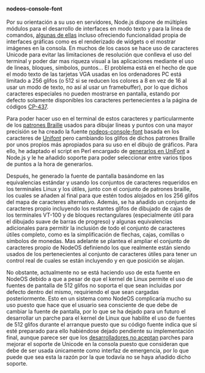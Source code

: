 #### nodeos-console-font

Por su orientación a su uso en servidores, Node.js dispone de múltiples módulos
para el desarrollo de interfaces en modo texto y para la línea de comandos,
[algunas de ellas](https://github.com/yaronn/blessed-contrib) incluso ofreciendo
funcionalidad propia de interfaces gráficas como es el renderizado de widgets o
el mostrar imágenes en la consola. En muchos de los casos se hace uso de
caracteres Unicode para evitar las limitaciones de resolución que conlleva el
uso del terminal y poder dar mas riqueza visual a las aplicaciones mediante el
uso de lineas, bloques, símbolos, puntos... El problema está en el hecho de que
el modo texto de las tarjetas VGA usadas en los ordenadores PC está limitado a
256 glifos (o 512 si se reducen los colores a 8 en vez de 16 al usar un modo de
texto, no así al usar un framebuffer), por lo que dichos caracteres especiales
no pueden mostrarse en pantalla, estando por defecto solamente disponibles los
caracteres pertenecientes a la página de códigos
[CP-437](https://es.wikipedia.org/wiki/Página_de_códigos_437).

Para poder hacer uso en el terminal de estos caracteres y particularmente de los
[patrones Braille](http://en.wikipedia.org/wiki/Braille_Patterns) usados para
dibujar líneas y puntos con una mayor precisión se ha creado la fuente
[nodeos-console-font](https://github.com/NodeOS/nodeos-console-font) basada en
los caracteres de [Unifont](http://unifoundry.com/unifont.html) pero cambiando
los glifos de dichos patrones Braille por unos propios más apropiados para su
uso en el dibujo de gráficos. Para ello, he adaptado el script en Perl encargado
de [generarlos en UniFont](http://czyborra.com/unifont/braille.pl) a Node.js y
le he añadido soporte para poder seleccionar entre varios tipos de puntos a la
hora de generarlos.

Después, he generado la fuente de pantalla basándome en las equivalencias
estándar y usando los conjuntos de caracteres requeridos en los terminales Linux
y los útiles, junto con el conjunto de patrones braille, los cuales se añaden al
final para que estén todos alojados en los 256 glifos del mapa de caracteres
alternativo. Además, se ha añadido un conjunto de caracteres propio incluyendo
los restantes glifos de dibujado de cajas de los terminales VT-100 y de bloques
rectangulares (especialmente útil para el dibujado suave de barras de progreso)
y algunas equivalencias adicionales para permitir la inclusión de todo el
conjunto de caracteres útiles completo, como es la simplificación de flechas,
cajas, comillas o símbolos de monedas. Mas adelante se plantea el ampliar el
conjunto de caracteres propio de NodeOS definiendo los que realmente están
siendo usados de los pertenecientes al conjunto de caracteres útiles para tener
un control real de cuales se están incluyendo y en que posición se alojan.

No obstante, actualmente no se está haciendo uso de esta fuente en NodeOS debido
a que a pesar de que el kernel de Linux permite el uso de fuentes de pantalla de
512 glifos no soporta el que sean incluidas por defecto dentro del mismo,
requiriendo el que sean cargadas posteriormente. Esto en un sistema como NodeOS
complicaría mucho su uso puesto que hace que el usuario sea consciente de que
debe de cambiar la fuente de pantalla, por lo que se ha dejado para un futuro el
desarrollar un parche para el kernel de Linux que habilite el uso de fuentes de
512 glifos durante el arranque puesto que su código fuente indica que sí esté
preparado para ello habiéndose dejado pendiente su implementación final, aunque
parece ser que los [desarrolladores no aceptan](http://askubuntu.com/a/23614)
parches para mejorar el soporte de Unicode en la consola puesto que consideran
que debe de ser usada únicamente como interfaz de emergencia, por lo que puede
que sea esta la razón por la que todavía no se haya añadido dicho soporte.
